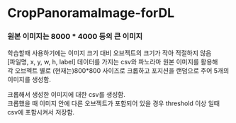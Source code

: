 # CropPanoramaImage-forDL
### 원본 이미지는 8000 * 4000 등의 큰 이미지
학습할때 사용하기에는 이미지 크기 대비 오브젝트의 크기가 작아 적절하지 않음<br>
[파일명, x, y, w, h, label] 데이터를 가지는 csv와 파노라마 원본 이미지를 활용해<br>
각 오브젝트 별로 (현재는)800*800 사이즈로 크롭하고 포지션을 랜덤으로 주어 5개의 이미지를 생성함.<br>

크롭해서 생성한 이미지에 대한 csv를 생성함.<br>
크롭했을 때 이미지 안에 다른 오브젝트가 포함되어 있을 경우 threshold 이상 일때 csv에 포함시켜서 저장함.
